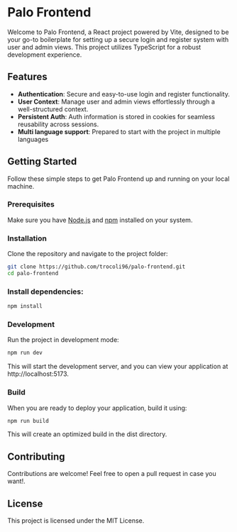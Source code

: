 # Palo Frontend

Welcome to Palo Frontend, a React project powered by Vite, designed to be your go-to boilerplate for setting up a secure login and register system with user and admin views. This project utilizes TypeScript for a robust development experience.

## Features

- **Authentication**: Secure and easy-to-use login and register functionality.
- **User Context**: Manage user and admin views effortlessly through a well-structured context.
- **Persistent Auth**: Auth information is stored in cookies for seamless reusability across sessions.
- **Multi language support**: Prepared to start with the project in multiple languages

## Getting Started

Follow these simple steps to get Palo Frontend up and running on your local machine.

### Prerequisites

Make sure you have [Node.js](https://nodejs.org/) and [npm](https://www.npmjs.com/) installed on your system.

### Installation

Clone the repository and navigate to the project folder:

```bash
git clone https://github.com/trocoli96/palo-frontend.git
cd palo-frontend
```

### Install dependencies:

```bash
npm install
```

### Development
Run the project in development mode:

```bash
npm run dev
```

This will start the development server, and you can view your application at http://localhost:5173.

### Build
When you are ready to deploy your application, build it using:

```bash
npm run build
```
This will create an optimized build in the dist directory.

## Contributing
Contributions are welcome! Feel free to open a pull request in case you want!.

## License
This project is licensed under the MIT License.

